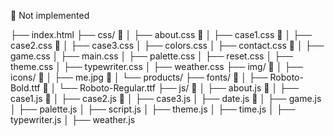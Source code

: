 🔴 Not implemented

├── index.html
├── css/
🔴 │ ├── about.css
🔴 │ ├── case1.css
🔴 │ ├── case2.css
🔴 │ ├── case3.css
│ ├── colors.css
│ ├── contact.css
🔴 │ ├── game.css
│ ├── main.css
│ ├── palette.css
│ ├── reset.css
│ ├── theme.css
│ ├── typewriter.css
│ ├── weather.css
├── img/
🔴 │ ├── icons/
🔴 │ ├── me.jpg
🔴 │ └── products/
├── fonts/
🔴 │ ├── Roboto-Bold.ttf
🔴 │ └── Roboto-Regular.ttf
├── js/
🔴 │ ├── about.js
🔴 │ ├── case1.js
🔴 │ ├── case2.js
🔴 │ ├── case3.js
│ ├── date.js
🔴 │ ├── game.js
│ ├── palette.js
│ ├── script.js
│ ├── theme.js
│ ├── time.js
│ ├── typewriter.js
│ ├── weather.js
